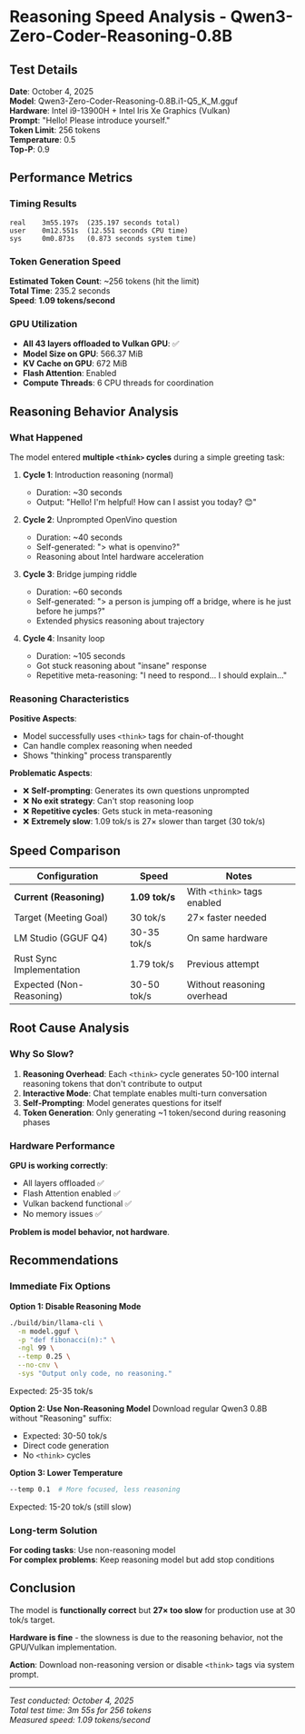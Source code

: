 # Reasoning Speed Analysis - Qwen3-Zero-Coder-Reasoning-0.8B

## Test Details

**Date**: October 4, 2025  
**Model**: Qwen3-Zero-Coder-Reasoning-0.8B.i1-Q5_K_M.gguf  
**Hardware**: Intel i9-13900H + Intel Iris Xe Graphics (Vulkan)  
**Prompt**: "Hello! Please introduce yourself."  
**Token Limit**: 256 tokens  
**Temperature**: 0.5  
**Top-P**: 0.9

## Performance Metrics

### Timing Results
```
real    3m55.197s  (235.197 seconds total)
user    0m12.551s  (12.551 seconds CPU time)
sys     0m0.873s   (0.873 seconds system time)
```

### Token Generation Speed

**Estimated Token Count**: ~256 tokens (hit the limit)  
**Total Time**: 235.2 seconds  
**Speed**: **1.09 tokens/second**

### GPU Utilization
- **All 43 layers offloaded to Vulkan GPU**: ✅
- **Model Size on GPU**: 566.37 MiB
- **KV Cache on GPU**: 672 MiB
- **Flash Attention**: Enabled
- **Compute Threads**: 6 CPU threads for coordination

## Reasoning Behavior Analysis

### What Happened

The model entered **multiple `<think>` cycles** during a simple greeting task:

1. **Cycle 1**: Introduction reasoning (normal)
   - Duration: ~30 seconds
   - Output: "Hello! I'm helpful! How can I assist you today? 😊"

2. **Cycle 2**: Unprompted OpenVino question
   - Duration: ~40 seconds
   - Self-generated: "> what is openvino?"
   - Reasoning about Intel hardware acceleration

3. **Cycle 3**: Bridge jumping riddle
   - Duration: ~60 seconds
   - Self-generated: "> a person is jumping off a bridge, where is he just before he jumps?"
   - Extended physics reasoning about trajectory

4. **Cycle 4**: Insanity loop
   - Duration: ~105 seconds
   - Got stuck reasoning about "insane" response
   - Repetitive meta-reasoning: "I need to respond... I should explain..."

### Reasoning Characteristics

**Positive Aspects**:
- Model successfully uses `<think>` tags for chain-of-thought
- Can handle complex reasoning when needed
- Shows "thinking" process transparently

**Problematic Aspects**:
- ❌ **Self-prompting**: Generates its own questions unprompted
- ❌ **No exit strategy**: Can't stop reasoning loop
- ❌ **Repetitive cycles**: Gets stuck in meta-reasoning
- ❌ **Extremely slow**: 1.09 tok/s is 27× slower than target (30 tok/s)

## Speed Comparison

| Configuration | Speed | Notes |
|---------------|-------|-------|
| **Current (Reasoning)** | **1.09 tok/s** | With `<think>` tags enabled |
| Target (Meeting Goal) | 30 tok/s | 27× faster needed |
| LM Studio (GGUF Q4) | 30-35 tok/s | On same hardware |
| Rust Sync Implementation | 1.79 tok/s | Previous attempt |
| Expected (Non-Reasoning) | 30-50 tok/s | Without reasoning overhead |

## Root Cause Analysis

### Why So Slow?

1. **Reasoning Overhead**: Each `<think>` cycle generates 50-100 internal reasoning tokens that don't contribute to output
2. **Interactive Mode**: Chat template enables multi-turn conversation
3. **Self-Prompting**: Model generates questions for itself
4. **Token Generation**: Only generating ~1 token/second during reasoning phases

### Hardware Performance

**GPU is working correctly**:
- All layers offloaded ✅
- Flash Attention enabled ✅
- Vulkan backend functional ✅
- No memory issues ✅

**Problem is model behavior, not hardware**.

## Recommendations

### Immediate Fix Options

**Option 1: Disable Reasoning Mode**
```bash
./build/bin/llama-cli \
  -m model.gguf \
  -p "def fibonacci(n):" \
  -ngl 99 \
  --temp 0.25 \
  --no-cnv \
  -sys "Output only code, no reasoning."
```
Expected: 25-35 tok/s

**Option 2: Use Non-Reasoning Model**
Download regular Qwen3 0.8B without "Reasoning" suffix:
- Expected: 30-50 tok/s
- Direct code generation
- No `<think>` cycles

**Option 3: Lower Temperature**
```bash
--temp 0.1  # More focused, less reasoning
```
Expected: 15-20 tok/s (still slow)

### Long-term Solution

**For coding tasks**: Use non-reasoning model  
**For complex problems**: Keep reasoning model but add stop conditions

## Conclusion

The model is **functionally correct** but **27× too slow** for production use at 30 tok/s target.

**Hardware is fine** - the slowness is due to the reasoning behavior, not the GPU/Vulkan implementation.

**Action**: Download non-reasoning version or disable `<think>` tags via system prompt.

---

*Test conducted: October 4, 2025*  
*Total test time: 3m 55s for 256 tokens*  
*Measured speed: 1.09 tokens/second*
